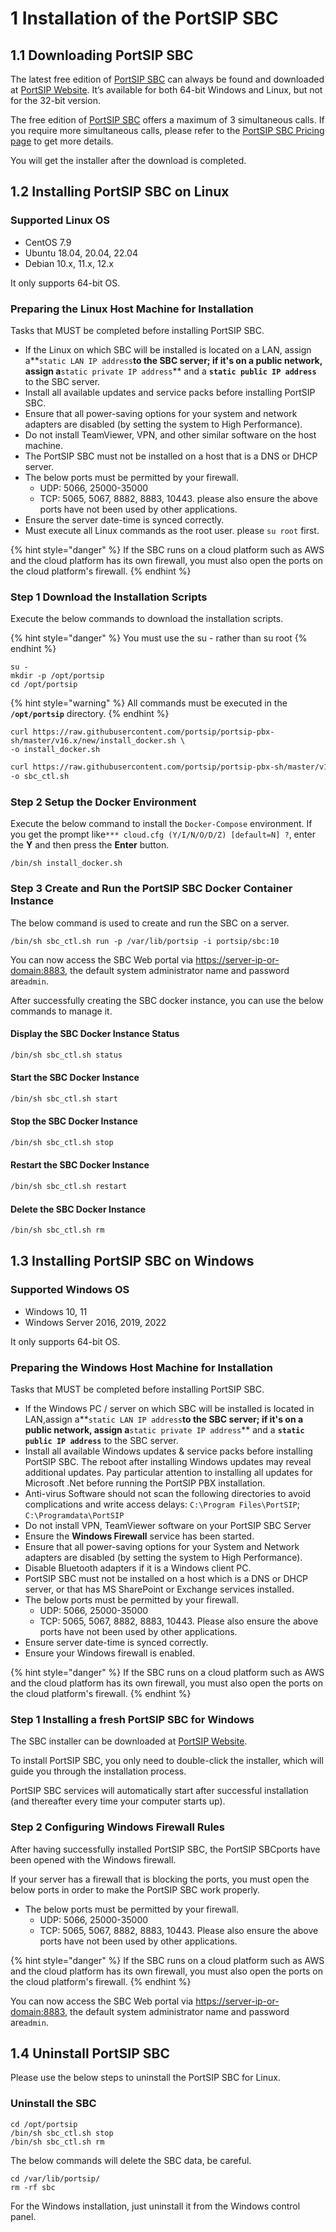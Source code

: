 # 1 Installation of the PortSIP SBC

## 1.1 Downloading PortSIP SBC

The latest free edition of [PortSIP SBC](https://www.portsip.com/portsip-sbc/) can always be found and downloaded at [PortSIP Website](https://www.portsip.com/download-portsip-sbc/). It’s available for both 64-bit Windows and Linux, but not for the 32-bit version.

The free edition of [PortSIP SBC](https://www.portsip.com/portsip-sbc/) offers a maximum of 3 simultaneous calls. If you require more simultaneous calls, please refer to the [PortSIP SBC Pricing page](https://www.portsip.com/portsip-sbc-pricing/) to get more details.

You will get the installer after the download is completed.

## 1.2 Installing PortSIP SBC on Linux

### **Supported Linux OS**

* CentOS 7.9
* Ubuntu 18.04, 20.04, 22.04
* Debian 10.x, 11.x, 12.x

It only supports 64-bit OS.

### **Preparing the Linux Host Machine for Installation**

Tasks that MUST be completed before installing PortSIP SBC.

* If the Linux on which SBC will be installed is located on a LAN, assign a**`static LAN IP address`**to the SBC server; if it's on a public network, assign a**`static private IP address`** and a **`static public IP address`** to the SBC server.
* Install all available updates and service packs before installing PortSIP SBC.
* Ensure that all power-saving options for your system and network adapters are disabled (by setting the system to High Performance).
* Do not install TeamViewer, VPN, and other similar software on the host machine.
* The PortSIP SBC must not be installed on a host that is a DNS or DHCP server.
* The below ports must be permitted by your firewall.
  * UDP: 5066, 25000-35000
  * TCP:  5065, 5067, 8882, 8883, 10443. please also ensure the above ports have not been used by other applications.
* Ensure the server date-time is synced correctly.
* Must execute all Linux commands as the root user. please `su root` first.

{% hint style="danger" %}
If the SBC runs on a cloud platform such as AWS and the cloud platform has its own firewall, you must also open the ports on the cloud platform's firewall.
{% endhint %}

### **Step 1 Download the  Installation Scripts**

Execute the below commands to download the installation scripts.

{% hint style="danger" %}
You must use the su - rather than su root
{% endhint %}

```shell
su -
mkdir -p /opt/portsip
cd /opt/portsip
```

{% hint style="warning" %}
All commands must be executed in the **`/opt/portsip`** directory.
{% endhint %}

```shell
curl https://raw.githubusercontent.com/portsip/portsip-pbx-sh/master/v16.x/new/install_docker.sh \
-o install_docker.sh
```

```sh
curl https://raw.githubusercontent.com/portsip/portsip-pbx-sh/master/v16.x/new/sbc_ctl.sh \
-o sbc_ctl.sh
```

### **Step 2 Setup the Docker Environment**

Execute the below command to install the `Docker-Compose` environment. If you get the prompt like`*** cloud.cfg (Y/I/N/O/D/Z) [default=N] ?`, enter the **Y** and then press the **Enter** button.

```shell
/bin/sh install_docker.sh
```

### Step 3 Create and Run the PortSIP SBC Docker Container Instance

The below command is used to create and run the SBC on a server.

```shell
/bin/sh sbc_ctl.sh run -p /var/lib/portsip -i portsip/sbc:10
```

You can now access the SBC Web portal via [https://server-ip-or-domain:8883](https://server-ip-or-domain:8883), the default system administrator name and password are`admin`.

After successfully creating the SBC docker instance, you can use the below commands to manage it.

#### Display the SBC Docker Instance Status

```bash
/bin/sh sbc_ctl.sh status
```

#### Start the SBC Docker Instance

```bash
/bin/sh sbc_ctl.sh start
```

#### Stop the SBC Docker Instance

```bash
/bin/sh sbc_ctl.sh stop
```

#### Restart the SBC Docker Instance

```bash
/bin/sh sbc_ctl.sh restart
```

#### Delete the SBC Docker Instance

```bash
/bin/sh sbc_ctl.sh rm
```



## 1.3 Installing PortSIP SBC on Windows

### **Supported Windows OS**

* Windows 10, 11
* Windows Server 2016, 2019, 2022

It only supports 64-bit OS.

### **Preparing the Windows Host Machine for Installation**

Tasks that MUST be completed before installing PortSIP SBC.

* If the Windows PC / server on which SBC will be installed is located in LAN,assign a**`static LAN IP address`**to the SBC server; if it's on a public network, assign a**`static private IP address`** and a **`static public IP address`** to the SBC server.
* Install all available Windows updates & service packs before installing PortSIP SBC. The reboot after installing Windows updates may reveal additional updates. Pay particular attention to installing all updates for Microsoft .Net before running the PortSIP PBX installation.
* Anti-virus Software should not scan the following directories to avoid complications and write access delays: `C:\Program Files\PortSIP`; `C:\Programdata\PortSIP`
* Do not install VPN, TeamViewer software on your PortSIP SBC Server
* Ensure the **Windows Firewall** service has been started.
* Ensure that all power-saving options for your System and Network adapters are disabled (by setting the system to High Performance).
* Disable Bluetooth adapters if it is a Windows client PC.
* PortSIP SBC must not be installed on a host which is a DNS or DHCP server, or that has MS SharePoint or Exchange services installed.
* The below ports must be permitted by your firewall.
  * UDP: 5066, 25000-35000
  * TCP: 5065, 5067, 8882, 8883, 10443. Please also ensure the above ports have not been used by other applications.
* Ensure server date-time is synced correctly.
* Ensure your Windows firewall is enabled.

{% hint style="danger" %}
If the SBC runs on a cloud platform such as AWS and the cloud platform has its own firewall, you must also open the ports on the cloud platform's firewall.
{% endhint %}



### **Step 1 Installing a fresh PortSIP SBC for Windows**

The SBC installer can be downloaded at [PortSIP Website](https://www.portsip.com/download-portsip-sbc/).

To install PortSIP SBC, you only need to double-click the installer, which will guide you through the installation process.

PortSIP SBC services will automatically start after successful installation (and thereafter every time your computer starts up).

### **Step 2 Configuring Windows Firewall Rules**

After having successfully installed PortSIP SBC, the PortSIP SBCports have been opened with the Windows firewall.

If your server has a firewall that is blocking the ports, you must open the below ports in order to make the PortSIP SBC work properly.

* The below ports must be permitted by your firewall.
  * UDP: 5066, 25000-35000
  * TCP: 5065, 5067, 8882, 8883, 10443. Please also ensure the above ports have not been used by other applications.

{% hint style="danger" %}
If the SBC runs on a cloud platform such as AWS and the cloud platform has its own firewall, you must also open the ports on the cloud platform's firewall.
{% endhint %}

You can now access the SBC Web portal via [https://server-ip-or-domain:8883](https://server-ip-or-domain:8883), the default system administrator name and password are`admin`.

## 1.4 Uninstall PortSIP SBC

Please use the below steps to uninstall the PortSIP SBC for Linux.

### Uninstall the SBC

```
cd /opt/portsip
/bin/sh sbc_ctl.sh stop
/bin/sh sbc_ctl.sh rm
```

The below commands will delete the SBC data, be careful.

```
cd /var/lib/portsip/
rm -rf sbc
```

For the Windows installation, just uninstall it from the Windows control panel.

